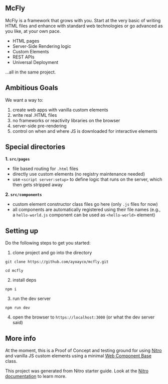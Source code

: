 McFly
---

McFly is a framework that grows with you. Start at the very basic of writing HTML files and enhance with standard web technologies or go advanced as you like, at your own pace.

- HTML pages
- Server-Side Rendering logic
- Custom Elements
- REST APIs
- Universal Deployment

...all in the same project.


## Ambitious Goals
We want a way to:
1. create web apps with vanilla custom elements
1. write real .HTML files
1. no frameworks or reactivity libraries on the browser
1. server-side pre-rendering
1. control on when and where JS is downloaded for interactive elements

## Special directories
**1. `src/pages`**
- file based routing for `.html` files
- directly use custom elements (no registry maintenance needed)
- use `<script server:setup>` to define logic that runs on the server, which then gets stripped away

**2. `src/components`**
- custom element constructor class files go here (only `.js` files for now)
- all components are automatically registered using their file names (e.g., a `hello-world.js` component can be used as `<hello-world>` element)

## Setting up

Do the following steps to get you started:

1. clone project and go into the directory
```
git clone https://github.com/ayoayco/mcfly.git
```
```
cd mcfly
```

2. install deps
```
npm i
```

3. run the dev server
```
npm run dev
```

4. open the browser to `https://localhost:3000` (or what the dev server said)




## More info
At the moment, this is a Proof of Concept and testing ground for using [Nitro](https://nitro.unjs.io) and vanilla JS custom elements using a minimal [Web Component Base](https://ayco.io/n/web-component-base) class.

This project was generated from Nitro starter guide. Look at the [Nitro documentation](https://nitro.unjs.io/) to learn more.


